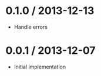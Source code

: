 
0.1.0 / 2013-12-13
==================

  * Handle errors

0.0.1 / 2013-12-07
==================

  * Initial implementation
